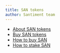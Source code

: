 ```yaml
---
title: SAN tokens
author: Santiment team
---
```


- [About SAN tokens](/general/san-tokens/about-san-tokens/)
- [Buy SAN tokens](/general/san-tokens/buy-san-tokens/)
- [How to buy SAN](/general/san-tokens/how-to-buy-san/)
- [How to stake SAN](/general/san-tokens/how-to-stake-san/)

